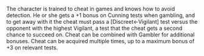 The character is trained to cheat in games and knows how to avoid detection. He or she gets a +1 bonus on Cunning tests when gambling, and to get away with it the cheat must pass a [Discreet←Vigilant] test versus the opponent with the highest Vigilant, a test that the cheat gets a second chance to succeed on. Cheat can be combined with Gambler for additional bonuses. Cheat can be acquired multiple times, up to a maximum bonus of +3 on relevant tests.